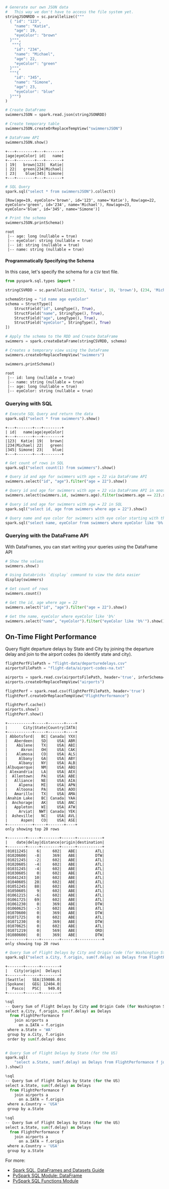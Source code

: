 

```python
# Generate our own JSON data 
#   This way we don't have to access the file system yet.
stringJSONRDD = sc.parallelize((""" 
  { "id": "123",
    "name": "Katie",
    "age": 19,
    "eyeColor": "brown"
  }""",
   """{
    "id": "234",
    "name": "Michael",
    "age": 22,
    "eyeColor": "green"
  }""", 
  """{
    "id": "345",
    "name": "Simone",
    "age": 23,
    "eyeColor": "blue"
  }""")
)
```


```python
# Create DataFrame
swimmersJSON = spark.read.json(stringJSONRDD)
```


```python
# Create temporary table
swimmersJSON.createOrReplaceTempView("swimmersJSON")
```


```python
# DataFrame API
swimmersJSON.show()
```

    +---+--------+---+-------+
    |age|eyeColor| id|   name|
    +---+--------+---+-------+
    | 19|   brown|123|  Katie|
    | 22|   green|234|Michael|
    | 23|    blue|345| Simone|
    +---+--------+---+-------+
    



```python
# SQL Query
spark.sql("select * from swimmersJSON").collect()
```




    [Row(age=19, eyeColor='brown', id='123', name='Katie'), Row(age=22, eyeColor='green', id='234', name='Michael'), Row(age=23, eyeColor='blue', id='345', name='Simone')]




```python
# Print the schema
swimmersJSON.printSchema()
```

    root
     |-- age: long (nullable = true)
     |-- eyeColor: string (nullable = true)
     |-- id: string (nullable = true)
     |-- name: string (nullable = true)
    


#### Programmatically Specifying the Schema
In this case, let's specify the schema for a `CSV` text file.


```python
from pyspark.sql.types import *

stringCSVRDD = sc.parallelize([(123, 'Katie', 19, 'brown'), (234, 'Michael', 22, 'green'), (345, 'Simone', 23, 'blue')])

schemaString = "id name age eyeColor"
schema = StructType([
    StructField("id", LongType(), True),    
    StructField("name", StringType(), True),
    StructField("age", LongType(), True),
    StructField("eyeColor", StringType(), True)
])

# Apply the schema to the RDD and Create DataFrame
swimmers = spark.createDataFrame(stringCSVRDD, schema)

# Creates a temporary view using the DataFrame
swimmers.createOrReplaceTempView("swimmers")
```


```python
swimmers.printSchema()
```

    root
     |-- id: long (nullable = true)
     |-- name: string (nullable = true)
     |-- age: long (nullable = true)
     |-- eyeColor: string (nullable = true)
    


### Querying with SQL


```python
# Execute SQL Query and return the data
spark.sql("select * from swimmers").show()
```

    +---+-------+---+--------+
    | id|   name|age|eyeColor|
    +---+-------+---+--------+
    |123|  Katie| 19|   brown|
    |234|Michael| 22|   green|
    |345| Simone| 23|    blue|
    +---+-------+---+--------+
    



```python
# Get count of rows in SQL
spark.sql("select count(1) from swimmers").show()
```


```python
# Query id and age for swimmers with age = 22 via DataFrame API
swimmers.select("id", "age").filter("age = 22").show()
```


```python
# Query id and age for swimmers with age = 22 via DataFrame API in another way
swimmers.select(swimmers.id, swimmers.age).filter(swimmers.age == 22).show()
```


```python
# Query id and age for swimmers with age = 22 in SQL
spark.sql("select id, age from swimmers where age = 22").show()
```


```python
# Query name and eye color for swimmers with eye color starting with the letter 'b'
spark.sql("select name, eyeColor from swimmers where eyeColor like 'b%'").show()
```

### Querying with the DataFrame API
With DataFrames, you can start writing your queries using the DataFrame API


```python
# Show the values 
swimmers.show()
```


```python
# Using Databricks `display` command to view the data easier
display(swimmers)
```


```python
# Get count of rows
swimmers.count()
```


```python
# Get the id, age where age = 22
swimmers.select("id", "age").filter("age = 22").show()
```


```python
# Get the name, eyeColor where eyeColor like 'b%'
swimmers.select("name", "eyeColor").filter("eyeColor like 'b%'").show()
```

## On-Time Flight Performance
Query flight departure delays by State and City by joining the departure delay and join to the airport codes (to identify state and city).


```python
flightPerfFilePath = "flight-data/departuredelays.csv"
airportsFilePath = "flight-data/airport-codes-na.txt"

airports = spark.read.csv(airportsFilePath, header='true', inferSchema='true', sep='\t')
airports.createOrReplaceTempView("airports")

flightPerf = spark.read.csv(flightPerfFilePath, header='true')
flightPerf.createOrReplaceTempView("FlightPerformance")

flightPerf.cache()
airports.show()
flightPerf.show()
```

    +-----------+-----+-------+----+
    |       City|State|Country|IATA|
    +-----------+-----+-------+----+
    | Abbotsford|   BC| Canada| YXX|
    |   Aberdeen|   SD|    USA| ABR|
    |    Abilene|   TX|    USA| ABI|
    |      Akron|   OH|    USA| CAK|
    |    Alamosa|   CO|    USA| ALS|
    |     Albany|   GA|    USA| ABY|
    |     Albany|   NY|    USA| ALB|
    |Albuquerque|   NM|    USA| ABQ|
    | Alexandria|   LA|    USA| AEX|
    |  Allentown|   PA|    USA| ABE|
    |   Alliance|   NE|    USA| AIA|
    |     Alpena|   MI|    USA| APN|
    |    Altoona|   PA|    USA| AOO|
    |   Amarillo|   TX|    USA| AMA|
    |Anahim Lake|   BC| Canada| YAA|
    |  Anchorage|   AK|    USA| ANC|
    |   Appleton|   WI|    USA| ATW|
    |     Arviat|  NWT| Canada| YEK|
    |  Asheville|   NC|    USA| AVL|
    |      Aspen|   CO|    USA| ASE|
    +-----------+-----+-------+----+
    only showing top 20 rows
    
    +--------+-----+--------+------+-----------+
    |    date|delay|distance|origin|destination|
    +--------+-----+--------+------+-----------+
    |01011245|    6|     602|   ABE|        ATL|
    |01020600|   -8|     369|   ABE|        DTW|
    |01021245|   -2|     602|   ABE|        ATL|
    |01020605|   -4|     602|   ABE|        ATL|
    |01031245|   -4|     602|   ABE|        ATL|
    |01030605|    0|     602|   ABE|        ATL|
    |01041243|   10|     602|   ABE|        ATL|
    |01040605|   28|     602|   ABE|        ATL|
    |01051245|   88|     602|   ABE|        ATL|
    |01050605|    9|     602|   ABE|        ATL|
    |01061215|   -6|     602|   ABE|        ATL|
    |01061725|   69|     602|   ABE|        ATL|
    |01061230|    0|     369|   ABE|        DTW|
    |01060625|   -3|     602|   ABE|        ATL|
    |01070600|    0|     369|   ABE|        DTW|
    |01071725|    0|     602|   ABE|        ATL|
    |01071230|    0|     369|   ABE|        DTW|
    |01070625|    0|     602|   ABE|        ATL|
    |01071219|    0|     569|   ABE|        ORD|
    |01080600|    0|     369|   ABE|        DTW|
    +--------+-----+--------+------+-----------+
    only showing top 20 rows
    



```python
# Query Sum of Flight Delays by City and Origin Code (for Washington State)
spark.sql("select a.City, f.origin, sum(f.delay) as Delays from FlightPerformance f join airports a on a.IATA = f.origin where a.State = 'WA' group by a.City, f.origin order by sum(f.delay) desc").show()
```

    +-------+------+--------+
    |   City|origin|  Delays|
    +-------+------+--------+
    |Seattle|   SEA|159086.0|
    |Spokane|   GEG| 12404.0|
    |  Pasco|   PSC|   949.0|
    +-------+------+--------+
    



```python
%sql
-- Query Sum of Flight Delays by City and Origin Code (for Washington State)
select a.City, f.origin, sum(f.delay) as Delays
  from FlightPerformance f
    join airports a
      on a.IATA = f.origin
 where a.State = 'WA'
 group by a.City, f.origin
 order by sum(f.delay) desc
 
```


```python
# Query Sum of Flight Delays by State (for the US)
spark.sql(
    "select a.State, sum(f.delay) as Delays from FlightPerformance f join airports a on a.IATA = f.origin where a.Country = 'USA' group by a.State "
).show()
```


```python
%sql
-- Query Sum of Flight Delays by State (for the US)
select a.State, sum(f.delay) as Delays
  from FlightPerformance f
    join airports a
      on a.IATA = f.origin
 where a.Country = 'USA'
 group by a.State 
```


```python
%sql
-- Query Sum of Flight Delays by State (for the US)
select a.State, sum(f.delay) as Delays
  from FlightPerformance f
    join airports a
      on a.IATA = f.origin
 where a.Country = 'USA'
 group by a.State 
```

For more:
* [Spark SQL, DataFrames and Datasets Guide](http://spark.apache.org/docs/latest/sql-programming-guide.html#sql)
* [PySpark SQL Module: DataFrame](http://spark.apache.org/docs/latest/api/python/pyspark.sql.html#pyspark.sql.DataFrame)
* [PySpark SQL Functions Module](http://spark.apache.org/docs/latest/api/python/pyspark.sql.html#module-pyspark.sql.functions)
